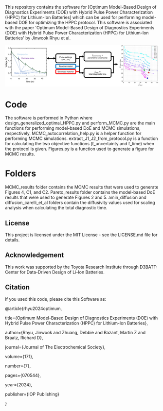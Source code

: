 This repository contains the software for [Optimum Model-Based Design of Diagnostics Experiments (DOE) with Hybrid Pulse Power Characterization (HPPC) for Lithium-Ion Batteries] which can be used for performing model-based DOE for optimizing the HPPC protocol. This software is associated with the paper 'Optimum Model-Based Design of Diagnostics Experiments (DOE) with Hybrid Pulse Power Characterization (HPPC) for Lithium-Ion Batteries' by Jinwook Rhyu et al.

![alt text](https://github.com/JinwookRhyu/Model-based-DOE-with-HPPC-for-LiB/blob/main/graphical_abstract.jpg?raw=true)

# Code

The software is performed in Python where design_generalized_optimal_HPPC.py and perform_MCMC.py are the main functions for performing model-based DoE and MCMC simulations, respectively.
MCMC_autocorrelation_help.py is a helper function for performing MCMC simulations.
extract_J1_J2_from_protocol.py is a function for calculating the two objective functions (f_uncertainty and f_time) when the protocol is given.
Figures.py is a function used to generate a figure for MCMC results.

# Folders

MCMC_results folder contains the MCMC results that were used to generate Figures 4, C1, and C2.
Pareto_results folder contains the model-based DoE results that were used to generate Figures 2 and 5.
amin_diffusion and diffusion_carelli_et_al folders contain the diffusivity values used for scaling analysis when calculating the total diagnostic time.

## License

This project is licensed under the MIT License - see the LICENSE.md file for details.

## Acknowledgement

This work was supported by the Toyota Research Institute through D3BATT: Center for Data-Driven Design of Li-Ion Batteries.

## Citation

If you used this code, please cite this Software as:

@article{rhyu2024optimum,
  
  title={Optimum Model-Based Design of Diagnostics Experiments (DOE) with Hybrid Pulse Power Characterization (HPPC) for Lithium-Ion Batteries},
  
  author={Rhyu, Jinwook and Zhuang, Debbie and Bazant, Martin Z and Braatz, Richard D},
  
  journal={Journal of The Electrochemical Society},
  
  volume={171},
  
  number={7},
  
  pages={070544},
  
  year={2024},
  
  publisher={IOP Publishing}
  
}
